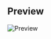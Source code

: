 ## Preview
![Preview](https://raw.githubusercontent.com/astuter/astuter.github.io/master/img/previews.png)
